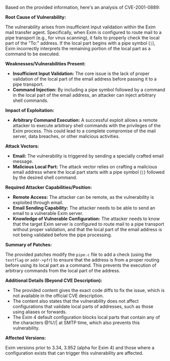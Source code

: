 Based on the provided information, here's an analysis of CVE-2001-0889:

**Root Cause of Vulnerability:**

The vulnerability arises from insufficient input validation within the Exim mail transfer agent. Specifically, when Exim is configured to route mail to a pipe transport (e.g., for virus scanning), it fails to properly check the local part of the "To:" address. If the local part begins with a pipe symbol (`|`), Exim incorrectly interprets the remaining portion of the local part as a command to be executed.

**Weaknesses/Vulnerabilities Present:**

*   **Insufficient Input Validation:** The core issue is the lack of proper validation of the local part of the email address before passing it to a pipe transport.
*   **Command Injection:** By including a pipe symbol followed by a command in the local part of the email address, an attacker can inject arbitrary shell commands.

**Impact of Exploitation:**

*   **Arbitrary Command Execution:**  A successful exploit allows a remote attacker to execute arbitrary shell commands with the privileges of the Exim process. This could lead to a complete compromise of the mail server, data breaches, or other malicious activities.

**Attack Vectors:**

*   **Email:** The vulnerability is triggered by sending a specially crafted email message.
*   **Malicious Local Part:** The attack vector relies on crafting a malicious email address where the local part starts with a pipe symbol (`|`) followed by the desired shell command.

**Required Attacker Capabilities/Position:**

*   **Remote Access:** The attacker can be remote, as the vulnerability is exploited through email.
*   **Email Sending Capability:** The attacker needs to be able to send an email to a vulnerable Exim server.
*   **Knowledge of Vulnerable Configuration:** The attacker needs to know that the target Exim server is configured to route mail to a pipe transport without proper validation, and that the local part of the email address is not being validated before the pipe processing.

**Summary of Patches:**

The provided patches modify the `pipe.c` file to add a check (using the `testflag` or `addr->pfr`) to ensure that the address is from a proper routing before using its local part as a command. This prevents the execution of arbitrary commands from the local part of the address.

**Additional Details (Beyond CVE Description):**

*   The provided content gives the exact code diffs to fix the issue, which is not available in the official CVE description.
*   The content also states that the vulnerability does not affect configurations that validate local parts of addresses, such as those using aliases or forwards.
*  The Exim 4 default configuration blocks local parts that contain any of the characters @%!/| at SMTP time, which also prevents this vulnerability.

**Affected Versions:**

Exim versions prior to 3.34, 3.952 (alpha for Exim 4) and those where a configuration exists that can trigger this vulnerability are affected.